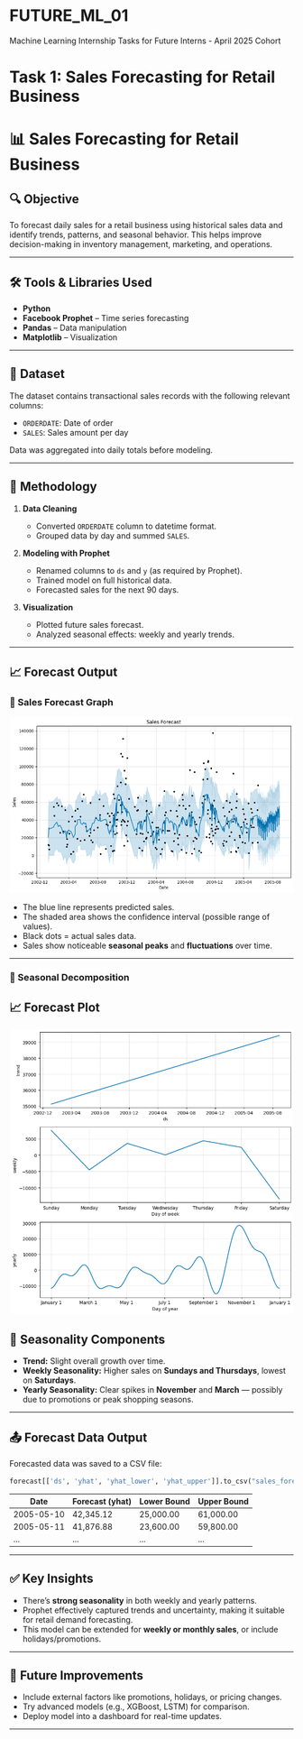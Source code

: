 # FUTURE_ML_01
Machine Learning Internship Tasks for Future Interns - April 2025 Cohort
# Task 1: Sales Forecasting for Retail Business

# 📊 Sales Forecasting for Retail Business

## 🔍 Objective
To forecast daily sales for a retail business using historical sales data and identify trends, patterns, and seasonal behavior. This helps improve decision-making in inventory management, marketing, and operations.

---

## 🛠 Tools & Libraries Used
- **Python**
- **Facebook Prophet** – Time series forecasting
- **Pandas** – Data manipulation
- **Matplotlib** – Visualization

---

## 📁 Dataset
The dataset contains transactional sales records with the following relevant columns:
- `ORDERDATE`: Date of order
- `SALES`: Sales amount per day

Data was aggregated into daily totals before modeling.

---

## 🧪 Methodology

1. **Data Cleaning**
   - Converted `ORDERDATE` column to datetime format.
   - Grouped data by day and summed `SALES`.

2. **Modeling with Prophet**
   - Renamed columns to `ds` and `y` (as required by Prophet).
   - Trained model on full historical data.
   - Forecasted sales for the next 90 days.

3. **Visualization**
   - Plotted future sales forecast.
   - Analyzed seasonal effects: weekly and yearly trends.

---

## 📈 Forecast Output

### 🔮 Sales Forecast Graph

![Sales Forecast](images/sales_forecast_plot.png)

- The blue line represents predicted sales.
- The shaded area shows the confidence interval (possible range of values).
- Black dots = actual sales data.
- Sales show noticeable **seasonal peaks** and **fluctuations** over time.

---

### 📅 Seasonal Decomposition

## 📈 Forecast Plot
![Seasonality](images/seasonality_components.png)

## 🔄 Seasonality Components

- **Trend:** Slight overall growth over time.
- **Weekly Seasonality:** Higher sales on **Sundays and Thursdays**, lowest on **Saturdays**.
- **Yearly Seasonality:** Clear spikes in **November** and **March** — possibly due to promotions or peak shopping seasons.

---
## 📤 Forecast Data Output
Forecasted data was saved to a CSV file:
```python
forecast[['ds', 'yhat', 'yhat_lower', 'yhat_upper']].to_csv("sales_forecast.csv", index=False)
```

| Date       | Forecast (yhat) | Lower Bound | Upper Bound |
|------------|-----------------|-------------|-------------|
| 2005-05-10 | 42,345.12       | 25,000.00   | 61,000.00   |
| 2005-05-11 | 41,876.88       | 23,600.00   | 59,800.00   |
| ...        | ...             | ...         | ...         |

---

## ✅ Key Insights
- There’s **strong seasonality** in both weekly and yearly patterns.
- Prophet effectively captured trends and uncertainty, making it suitable for retail demand forecasting.
- This model can be extended for **weekly or monthly sales**, or include holidays/promotions.

---

## 📌 Future Improvements
- Include external factors like promotions, holidays, or pricing changes.
- Try advanced models (e.g., XGBoost, LSTM) for comparison.
- Deploy model into a dashboard for real-time updates.

---
